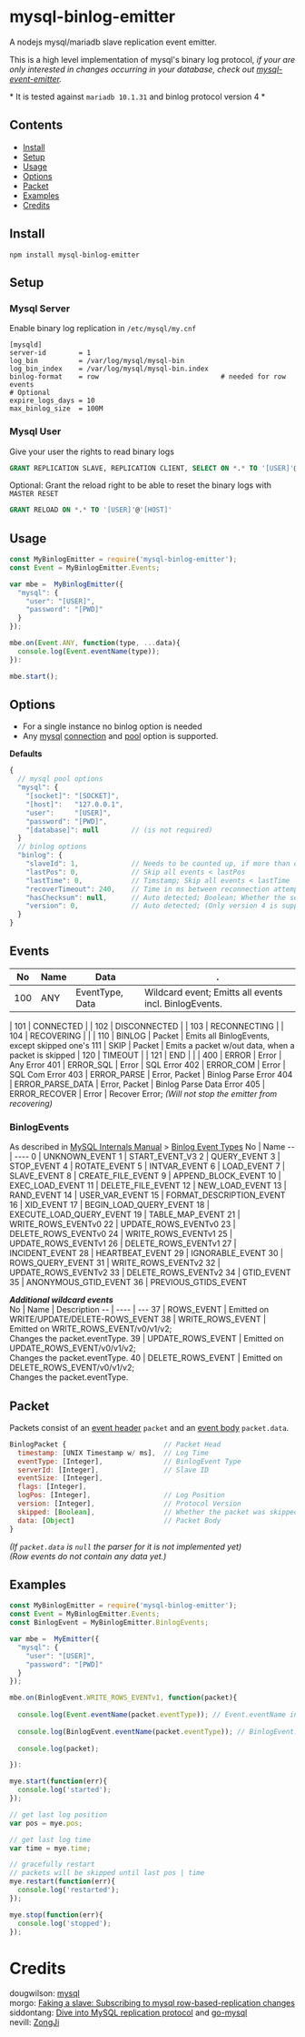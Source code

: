# mysql-binlog-emitter
A nodejs mysql/mariadb slave replication event emitter.  

This is a high level implementation of mysql's binary log protocol, _if your are only interested in changes occurring in your database, check out [mysql-event-emitter](https://www.npmjs.com/package/mysql-event-emitter)._

\* It is tested against `mariadb 10.1.31` and binlog protocol version 4 \*


## Contents
- [Install](#install)
- [Setup](#setup)
- [Usage](#usage)
- [Options](#options)
- [Packet](#packet)
- [Examples](#examples)
- [Credits](#credits)


## Install
`npm install mysql-binlog-emitter`


## Setup
### Mysql Server
Enable binary log replication in `/etc/mysql/my.cnf`
```
[mysqld]
server-id        = 1
log_bin          = /var/log/mysql/mysql-bin
log_bin_index    = /var/log/mysql/mysql-bin.index
binlog-format    = row                              # needed for row events
# Optional
expire_logs_days = 10
max_binlog_size  = 100M
```

### Mysql User
Give your user the rights to read binary logs
```sql
GRANT REPLICATION SLAVE, REPLICATION CLIENT, SELECT ON *.* TO '[USER]'@'[HOST]'
```

Optional: Grant the reload right to be able to reset the binary logs with `MASTER RESET`  
```sql
GRANT RELOAD ON *.* TO '[USER]'@'[HOST]'
```


## Usage
```js
const MyBinlogEmitter = require('mysql-binlog-emitter');
const Event = MyBinlogEmitter.Events;

var mbe =  MyBinlogEmitter({
  "mysql": {
    "user": "[USER]",
    "password": "[PWD]"
  }
});

mbe.on(Event.ANY, function(type, ...data){
  console.log(Event.eventName(type));
}):

mbe.start();
```


## Options
- For a single instance no binlog option is needed
- Any [mysql](https://www.npmjs.com/package/mysql) [connection](https://www.npmjs.com/package/mysql#connection-options) and [pool](https://www.npmjs.com/package/mysql#pool-options) option is supported.  

**Defaults**
```js
{  
  // mysql pool options
  "mysql": {
    "[socket]": "[SOCKET]",
    "[host]":   "127.0.0.1",
    "user":     "[USER]",
    "password": "[PWD]",
    "[database]": null        // (is not required)
  }
  // binlog options
  "binlog": {
    "slaveId": 1,             // Needs to be counted up, if more than one instance is running  
    "lastPos": 0,             // Skip all events < lastPos
    "lastTime": 0,            // Timstamp; Skip all events < lastTime 
    "recoverTimeout": 240,    // Time in ms between reconnection attempts. (Eg. on a mysql server restart)
    "hasChecksum": null,      // Auto detected; Boolean; Whether the server uses a checksum table
    "version": 0,             // Auto detected; (Only version 4 is supported right now)
  }
}
```
[//]: <> ("values": false,        // not yet implemented)


## Events
No  | Name              | Data              | .
--- | ----------------- | ----------------- | ---
100 | ANY               | EventType, Data   | Wildcard event; Emitts all events incl. BinlogEvents.
|
101 | CONNECTED         |                   | 
102 | DISCONNECTED      |                   | 
103 | RECONNECTING      |                   | 
104 | RECOVERING        |                   | 
|
110 | BINLOG            | Packet            | Emits all BinlogEvents, except skipped one's
111 | SKIP              | Packet            | Emits a packet w/out data, when a packet is skipped
|
120 | TIMEOUT           |                   | 
121 | END               |                   | 
|
400 | ERROR             | Error             | Any Error
401 | ERROR_SQL         | Error             | SQL Error
402 | ERROR_COM         | Error             | SQL Com Error
403 | ERROR_PARSE       | Error, Packet     | Binlog Parse Error
404 | ERROR_PARSE_DATA  | Error, Packet     | Binlog Parse Data Error
405 | ERROR_RECOVER     | Error             | Recover Error; *(Will not stop the emitter from recovering)*


### BinlogEvents
As described in [MySQL Internals Manual](https://dev.mysql.com/doc/internals/en/) > [Binlog Event Types](https://dev.mysql.com/doc/internals/en/binlog-event-type.html)
No | Name
-- | ----
0  | UNKNOWN_EVENT 
1  | START_EVENT_V3
2  | QUERY_EVENT
3  | STOP_EVENT
4  | ROTATE_EVENT
5  | INTVAR_EVENT
6  | LOAD_EVENT
7  | SLAVE_EVENT
8  | CREATE_FILE_EVENT
9  | APPEND_BLOCK_EVENT
10 | EXEC_LOAD_EVENT
11 | DELETE_FILE_EVENT
12 | NEW_LOAD_EVENT
13 | RAND_EVENT
14 | USER_VAR_EVENT
15 | FORMAT_DESCRIPTION_EVENT
16 | XID_EVENT
17 | BEGIN_LOAD_QUERY_EVENT
18 | EXECUTE_LOAD_QUERY_EVENT
19 | TABLE_MAP_EVENT
21 | WRITE_ROWS_EVENTv0
22 | UPDATE_ROWS_EVENTv0
23 | DELETE_ROWS_EVENTv0
24 | WRITE_ROWS_EVENTv1
25 | UPDATE_ROWS_EVENTv1
26 | DELETE_ROWS_EVENTv1
27 | INCIDENT_EVENT
28 | HEARTBEAT_EVENT
29 | IGNORABLE_EVENT
30 | ROWS_QUERY_EVENT
31 | WRITE_ROWS_EVENTv2
32 | UPDATE_ROWS_EVENTv2
33 | DELETE_ROWS_EVENTv2
34 | GTID_EVENT
35 | ANONYMOUS_GTID_EVENT
36 | PREVIOUS_GTIDS_EVENT

***Additional wildcard events***  
No | Name | Description
-- | ---- | --- 
37 | ROWS_EVENT                   | Emitted on WRITE/UPDATE/DELETE-ROWS_EVENT
38 | WRITE_ROWS_EVENT             | Emitted on WRITE_ROWS_EVENT/v0/v1/v2;  <br/>Changes the packet.eventType.
39 | UPDATE_ROWS_EVENT            | Emitted on UPDATE_ROWS_EVENT/v0/v1/v2; <br/>Changes the packet.eventType.
40 | DELETE_ROWS_EVENT            | Emitted on DELETE_ROWS_EVENT/v0/v1/v2; <br/>Changes the packet.eventType.


## Packet
Packets consist of an [event header](https://dev.mysql.com/doc/internals/en/binlog-event-header.html) `packet` and an [event body](https://dev.mysql.com/doc/internals/en/binlog-event.html) `packet.data`.  
```js
BinlogPacket {                        // Packet Head
  timestamp: [UNIX Timestamp w/ ms],  // Log Time
  eventType: [Integer],               // BinlogEvent Type
  serverId: [Integer],                // Slave ID
  eventSize: [Integer],
  flags: [Integer],
  logPos: [Integer],                  // Log Position
  version: [Integer],                 // Protocol Version
  skipped: [Boolean],                 // Whether the packet was skipped
  data: [Object]                      // Packet Body
}
```
*(If `packet.data` is `null` the parser for it is not implemented yet)*  
*(Row events do not contain any data yet.)*

 
## Examples
```js
const MyBinlogEmitter = require('mysql-binlog-emitter');
const Event = MyBinlogEmitter.Events;
const BinlogEvent = MyBinlogEmitter.BinlogEvents;

var mbe =  MyEmitter({
  "mysql": {
    "user": "[USER]",
    "password": "[PWD]"
  }
});

mbe.on(BinlogEvent.WRITE_ROWS_EVENTv1, function(packet){
  
  console.log(Event.eventName(packet.eventType)); // Event.eventName includes BinlogEvents
  
  console.log(BinlogEvent.eventName(packet.eventType)); // BinlogEvent.eventName includes BinlogEvents only
  
  console.log(packet); 

}):

mye.start(function(err){
  console.log('started');
});

// get last log position
var pos = mye.pos;

// get last log time
var time = mye.time;

// gracefully restart
// packets will be skipped until last pos | time
mye.restart(function(err){
  console.log('restarted');
});

mye.stop(function(err){
  console.log('stopped');
});
```


# Credits
dougwilson: [mysql](https://www.npmjs.com/package/mysql)  
morgo: [Faking a slave: Subscribing to mysql row-based-replication changes](http://www.tocker.ca/2014/05/26/faking-a-slave-subscribing-to-mysql-row-based-replication-changes.html)  
siddontang: [Dive into MySQL replication protocol](https://medium.com/@siddontang/dive-into-mysql-replication-protocol-cd14791bcc) and [go-mysql](https://github.com/siddontang/go-mysql)  
nevill: [ZongJi](https://github.com/nevill/zongji)
